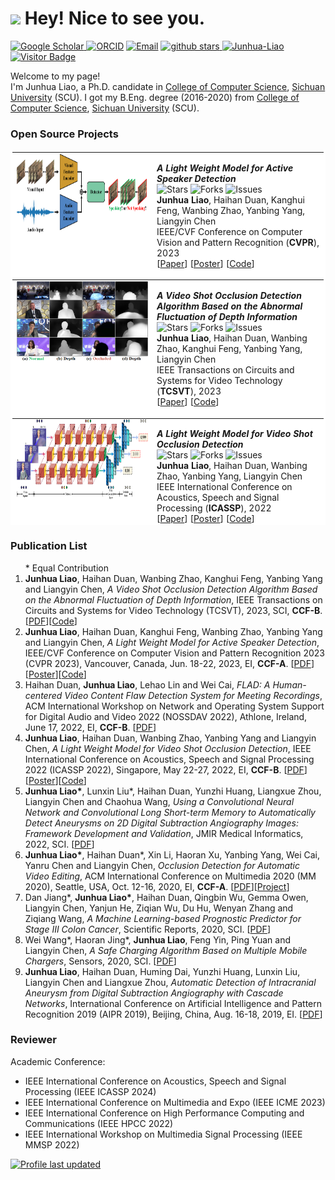 <h1><img src="https://emojis.slackmojis.com/emojis/images/1531849430/4246/blob-sunglasses.gif?1531849430" width="30"/> Hey! Nice to see you.</h1>

<p>
<a href="https://scholar.google.com/citations?user=szZn9-IAAAAJ&hl=en"><img src="https://img.shields.io/badge/scholar-4385FE.svg?&style=plastic&logo=google-scholar&logoColor=white" alt="Google Scholar" height="25px"> </a>
<a href="https://orcid.org/0000-0002-3374-0289" target="_blank"><img alt="ORCID" src="https://img.shields.io/badge/-ORCID-A6CE39?style=plastic&logo=ORCID&logoColor=white" height="25px"></a>
<a href="mailto:liaojunhua@stu.scu.edu.cn"> <img src="https://img.shields.io/badge/-liaojunhua@stu.scu.edu.cn-c14438?style=plastic&logo=Gmail&logoColor=white&link=mailto:liaojunhua@stu.scu.edu.cn" height="25px" alt="Email"></a>
<a href="https://github.com/Junhua-Liao?tab=stars"> <img src="https://img.shields.io/github/stars/Junhua-Liao?label=stars&logo=github&style=plastic" height="25px" alt="github stars" /> </a>
<a href="https://github.com/Junhua-Liao" target="_blank"><img alt="Junhua-Liao" src="https://badges.pufler.dev/visits/Junhua-Liao/Junhua-Liao?logo=GitHub&label=visitors&color=ff4d6d&logoColor=white&style=plastic" height="25px"/></a>
<a href="https://github.com/Junhua-Liao" target="_blank"><img src="https://visitor-badge.laobi.icu/badge?page_id=Junhua-Liao.Junhua-Liao&left_color=%23555555&right_color=%2335ce8d&left_text=views&format=true" height="25px" alt="Visitor Badge" /></a>

	
Welcome to my page! </br> I'm Junhua Liao, a Ph.D. candidate in <a href="http://cs.scu.edu.cn" target="_blank">College of Computer Science</a>, <a href="http://www.scu.edu.cn" target="_blank">Sichuan University</a> (SCU). I got my B.Eng. degree (2016-2020) from <a href="http://cs.scu.edu.cn" target="_blank">College of Computer Science</a>, <a href="http://www.scu.edu.cn" target="_blank">Sichuan University</a> (SCU).
</p>

<h3>Open Source Projects</h3>

<table bordercolor="white" bordercolordark="white" bordercolorlight="white" cellpadding="0" cellspacing="0" height="600" bgcolor="white"> 
<tbody><tr valign="baseline"><td width="210"><p align="center" style="margin-top:0; margin-right:0; margin-bottom:0; margin-left:0;" class=""><img src="images/paper/cvpr23.png" width="210" height="130" border="0"></p></td>
<td valign="middle"><p><i><b>A Light Weight Model for Active Speaker Detection</b></i><br> 
<img alt="Stars" src="https://img.shields.io/github/stars/Junhua-Liao/Light-ASD?logo=github&style=plastic-flat" height="18px"/>
<img alt="Forks" src="https://img.shields.io/github/forks/Junhua-Liao/Light-ASD?logo=github&style=plastic-flat" height="18px"/>
<img alt="Issues" src="https://img.shields.io/github/issues/Junhua-Liao/Light-ASD?logo=github&style=plastic-flat" height="18px"/><br>
<b>Junhua Liao</b>, Haihan Duan, Kanghui Feng, Wanbing Zhao, Yanbing Yang, Liangyin Chen<br> 
IEEE/CVF Conference on Computer Vision and Pattern Recognition (<b>CVPR</b>), 2023<br> 
<span class="tag">[<a href="https://openaccess.thecvf.com/content/CVPR2023/papers/Liao_A_Light_Weight_Model_for_Active_Speaker_Detection_CVPR_2023_paper.pdf">Paper</a>]</span> 
<span class="tag">[<a href="https://gitee.com/liaojunhua/papers/raw/master/poster/cvpr23.pdf">Poster</a>]</span> 
<span class="tag">[<a href="https://github.com/Junhua-Liao/Light-ASD">Code</a>]</span></td></tbody> 

<tbody><tr valign="baseline"><td width="210"><p align="center" style="margin-top:0; margin-right:0; margin-bottom:0; margin-left:0;" class=""><img src="images/paper/tcsvt23.png" width="210" height="130" border="0"></p></td>
<td valign="middle"><p><i><b>A Video Shot Occlusion Detection Algorithm Based on the Abnormal Fluctuation of Depth Information</b></i><br> 
<img alt="Stars" src="https://img.shields.io/github/stars/Junhua-Liao/VSOD?logo=github&style=plastic-flat" height="18px"/>
<img alt="Forks" src="https://img.shields.io/github/forks/Junhua-Liao/VSOD?logo=github&style=plastic-flat" height="18px"/>
<img alt="Issues" src="https://img.shields.io/github/issues/Junhua-Liao/VSOD?logo=github&style=plastic-flat" height="18px"/><br>
<b>Junhua Liao</b>, Haihan Duan, Wanbing Zhao, Kanghui Feng, Yanbing Yang, Liangyin Chen<br> 
IEEE Transactions on Circuits and Systems for Video Technology (<b>TCSVT</b>), 2023<br> 
<span class="tag">[<a href="https://ieeexplore.ieee.org/document/10182309">Paper</a>]</span> 
<span class="tag">[<a href="https://github.com/Junhua-Liao/VSOD">Code</a>]</span></td></tbody> 

<tbody><tr valign="baseline"><td width="210"><p align="center" style="margin-top:0; margin-right:0; margin-bottom:0; margin-left:0;" class=""><img src="images/paper/icassp22.png" width="210" height="130" border="0"></p></td>
<td valign="middle"><p><i><b>A Light Weight Model for Video Shot Occlusion Detection</b></i><br> 
<img alt="Stars" src="https://img.shields.io/github/stars/Junhua-Liao/ICASSP22-OcclusionDetection?logo=github&style=plastic-flat" height="18px"/>
<img alt="Forks" src="https://img.shields.io/github/forks/Junhua-Liao/ICASSP22-OcclusionDetection?logo=github&style=plastic-flat" height="18px"/>
<img alt="Issues" src="https://img.shields.io/github/issues/Junhua-Liao/ICASSP22-OcclusionDetection?logo=github&style=plastic-flat" height="18px"/><br>
<b>Junhua Liao</b>, Haihan Duan, Wanbing Zhao, Yanbing Yang, Liangyin Chen<br> 
IEEE International Conference on Acoustics, Speech and Signal Processing (<b>ICASSP</b>), 2022<br> 
<span class="tag">[<a href="https://gitee.com/liaojunhua/papers/raw/master/pdf/ICASSP_2022.pdf">Paper</a>]</span> 
<span class="tag">[<a href="https://gitee.com/liaojunhua/papers/raw/master/poster/icassp22.pdf">Poster</a>]</span> 
<span class="tag">[<a href="https://github.com/Junhua-Liao/ICASSP22-OcclusionDetection">Code</a>]</span></td></tbody> 

<tbody><tr valign="baseline"><td width="210"><p align="center" style="margin-top:0; margin-right:0; margin-bottom:0; margin-left:0;" class=""><img src="images/paper/mm20.png" width="210" height="130" border="0"></p></td>
<td valign="middle"><p><i><b>Occlusion Detection for Automatic Video Editing</b></i><br> 
<br>
<b>Junhua Liao*</b>, Haihan Duan*, Xin Li, Haoran Xu, Yanbing Yang, Wei Cai, Yanru Chen, Liangyin Chen<br> 
ACM International Conference on Multimedia (<b>MM</b>), 2020<br> 
<span class="tag">[<a href="https://seaxiaod.gitee.io/publications/2020/ACMMM2020.pdf">Paper</a>]</span> 
<span class="tag">[<a href="https://junhua-liao.github.io/Occlusion-Detection/">DataSet</a>]</span></td></tbody> 

</table>


<h3>Publication List</h3>

<ol>
  * Equal Contribution
  <li><b>Junhua Liao</b>, Haihan Duan, Wanbing Zhao, Kanghui Feng, Yanbing Yang and Liangyin Chen, <i>A Video Shot Occlusion Detection Algorithm Based on the Abnormal Fluctuation of Depth Information</i>, IEEE Transactions on Circuits and Systems for Video Technology (TCSVT), 2023, SCI, <b>CCF-B</b>. [<a href="https://ieeexplore.ieee.org/document/10182309">PDF</a>][<a href="https://github.com/Junhua-Liao/VSOD">Code</a>] </li>
	
  <li><b>Junhua Liao</b>, Haihan Duan, Kanghui Feng, Wanbing Zhao, Yanbing Yang and Liangyin Chen, <i>A Light Weight Model for Active Speaker Detection</i>, IEEE/CVF Conference on Computer Vision and Pattern Recognition 2023 (CVPR 2023), Vancouver, Canada, Jun. 18-22, 2023, EI, <b>CCF-A</b>. [<a href="https://openaccess.thecvf.com/content/CVPR2023/papers/Liao_A_Light_Weight_Model_for_Active_Speaker_Detection_CVPR_2023_paper.pdf">PDF</a>][<a href="https://gitee.com/liaojunhua/papers/raw/master/poster/cvpr23.pdf">Poster</a>][<a href="https://github.com/Junhua-Liao/Light-ASD">Code</a>] </li>
  
  <li>Haihan Duan, <b>Junhua Liao</b>, Lehao Lin and Wei Cai, <i>FLAD: A Human-centered Video Content Flaw Detection System for Meeting Recordings</i>, ACM International Workshop on Network and Operating System Support for Digital Audio and Video 2022 (NOSSDAV 2022), Athlone, Ireland, June 17, 2022, EI, <b>CCF-B</b>. [<a href="https://gitee.com/liaojunhua/papers/raw/master/pdf/NOSSDAV_2022.pdf">PDF</a>] </li>
  
  <li><b>Junhua Liao</b>, Haihan Duan, Wanbing Zhao, Yanbing Yang and Liangyin Chen, <i>A Light Weight Model for Video Shot Occlusion Detection</i>, IEEE International Conference on Acoustics, Speech and Signal Processing 2022 (ICASSP 2022), Singapore, May 22-27, 2022, EI, <b>CCF-B</b>. [<a href="https://gitee.com/liaojunhua/papers/raw/master/pdf/ICASSP_2022.pdf">PDF</a>][<a href="https://gitee.com/liaojunhua/papers/raw/master/poster/icassp22.pdf">Poster</a>][<a href="https://github.com/Junhua-Liao/ICASSP22-OcclusionDetection">Code</a>] </li>
  
  <li><b>Junhua Liao*</b>, Lunxin Liu*, Haihan Duan, Yunzhi Huang, Liangxue Zhou, Liangyin Chen and Chaohua Wang, <i>Using a Convolutional Neural Network and Convolutional Long Short-term Memory to Automatically Detect Aneurysms on 2D Digital Subtraction Angiography Images: Framework Development and Validation</i>, JMIR Medical Informatics, 2022, SCI. [<a href="https://gitee.com/liaojunhua/papers/raw/master/pdf/JMI_2022.pdf">PDF</a>]</li>
  
  <li><b>Junhua Liao*</b>, Haihan Duan*, Xin Li, Haoran Xu, Yanbing Yang, Wei Cai, Yanru Chen and Liangyin Chen, <i>Occlusion Detection for Automatic Video Editing</i>, ACM International Conference on Multimedia 2020 (MM 2020), Seattle, USA, Oct. 12-16, 2020, EI, <b>CCF-A</b>. [<a href="https://seaxiaod.gitee.io/publications/2020/ACMMM2020.pdf">PDF</a>][<a href="https://junhua-liao.github.io/Occlusion-Detection/">Project</a>] </li>
  
  <li>Dan Jiang*, <b>Junhua Liao*</b>, Haihan Duan, Qingbin Wu, Gemma Owen, Liangyin Chen, Yanjun He, Ziqian Wu, Du Hu, Wenyan Zhang and Ziqiang Wang, <i>A Machine Learning-based Prognostic Predictor for Stage III Colon Cancer</i>, Scientific Reports, 2020, SCI. [<a href="https://gitee.com/liaojunhua/papers/raw/master/pdf/SR_2020.pdf">PDF</a>] </li>
  
  <li>Wei Wang*, Haoran Jing*, <b>Junhua Liao</b>, Feng Yin, Ping Yuan and Liangyin Chen, <i>A Safe Charging Algorithm Based on Multiple Mobile Chargers</i>, Sensors, 2020, SCI. [<a href="https://gitee.com/liaojunhua/papers/raw/master/pdf/Sensors_2020.pdf">PDF</a>] </li>
  
  <li><b>Junhua Liao</b>, Haihan Duan, Huming Dai, Yunzhi Huang, Lunxin Liu, Liangyin Chen and Liangxue Zhou, <i>Automatic Detection of Intracranial Aneurysm from Digital Subtraction Angiography with Cascade Networks</i>, International Conference on Artificial Intelligence and Pattern Recognition 2019 (AIPR 2019), Beijing, China, Aug. 16-18, 2019, EI. [<a href="https://gitee.com/liaojunhua/papers/raw/master/pdf/AIPR_2019.pdf">PDF</a>] </li>
</ol>


<h3>Reviewer</h3>
<p>Academic Conference:</span></p>
<ul class="mod-sub-list">
  <li>IEEE International Conference on Acoustics, Speech and Signal Processing (IEEE ICASSP 2024)</li>
  <li>IEEE International Conference on Multimedia and Expo (IEEE ICME 2023)</li>
  <li>IEEE International Conference on High Performance Computing and Communications (IEEE HPCC 2022)</li>
  <li>IEEE International Workshop on Multimedia Signal Processing (IEEE MMSP 2022)</li>
</ul>

[![Profile last updated](https://img.shields.io/github/last-commit/Junhua-Liao/Junhua-Liao/master?label=Last%20updated&style=plastic&logo=github)](https://github.com/Junhua-Liao/Junhua-Liao/commits)
